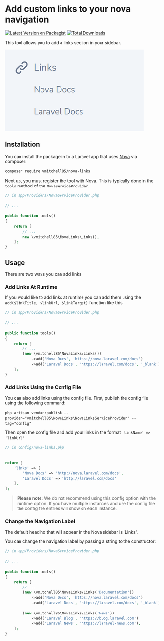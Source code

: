 
# Add custom links to your nova navigation

[![Latest Version on Packagist](https://img.shields.io/packagist/v/vmitchell85/nova-links.svg?style=flat-square)](https://packagist.org/packages/vmitchell85/nova-links)
[![Total Downloads](https://img.shields.io/packagist/dt/vmitchell85/nova-links.svg?style=flat-square)](https://packagist.org/packages/vmitchell85/nova-links)


This tool allows you to add a links section in your sidebar.

![alt text](./screenshot.png "Nova Links Screenshot")

## Installation

You can install the package in to a Laravel app that uses [Nova](https://nova.laravel.com) via composer:

```bash
composer require vmitchell85/nova-links
```

Next up, you must register the tool with Nova. This is typically done in the `tools` method of the `NovaServiceProvider`.

```php
// in app/Providers/NovaServiceProvider.php

// ...

public function tools()
{
    return [
        // ...
        new \vmitchell85\NovaLinks\Links(),
    ];
}
```

## Usage

There are two ways you can add links:

### Add Links At Runtime

If you would like to add links at runtime you can add them using the `add($linkTitle, $linkUrl, $linkTarget)` function like this:

```php
// in app/Providers/NovaServiceProvider.php

// ...

public function tools()
{
    return [
        // ...
        (new \vmitchell85\NovaLinks\Links())
            ->add('Nova Docs', 'https://nova.laravel.com/docs')
            ->add('Laravel Docs', 'https://laravel.com/docs', '_blank'),
    ];
}
```

### Add Links Using the Config File

You can also add links using the config file. First, publish the config file using the following command:

`php artisan vendor:publish --provider="vmitchell85\NovaLinks\NovaLinksServiceProvider" --tag="config"`

Then open the config file and add your links in the format `'linkName' => 'linkUrl'`

```php
// in config/nova-links.php


return [
    'links' => [
        'Nova Docs' => 'http://nova.laravel.com/docs',
        'Laravel Docs' => 'http://laravel.com/docs'
    ],
];

```

> **Please note:** We do not recommend using this config option with the runtime option. If you have multiple instances and use the config file the config file entries will show on each instance.

### Change the Navigation Label

The default heading that will appear in the Nova sidebar is 'Links'.

You can change the navigation label by passing a string to the constructor:

```php
// in app/Providers/NovaServiceProvider.php

// ...

public function tools()
{
    return [
        // ...
        (new \vmitchell85\NovaLinks\Links('Documentation'))
            ->add('Nova Docs', 'https://nova.laravel.com/docs')
            ->add('Laravel Docs', 'https://laravel.com/docs', '_blank'),

        (new \vmitchell85\NovaLinks\Links('News'))
            ->add('Laravel Blog', 'https://blog.laravel.com')
            ->add('Laravel News', 'https://laravel-news.com'),
    ];
}
```
